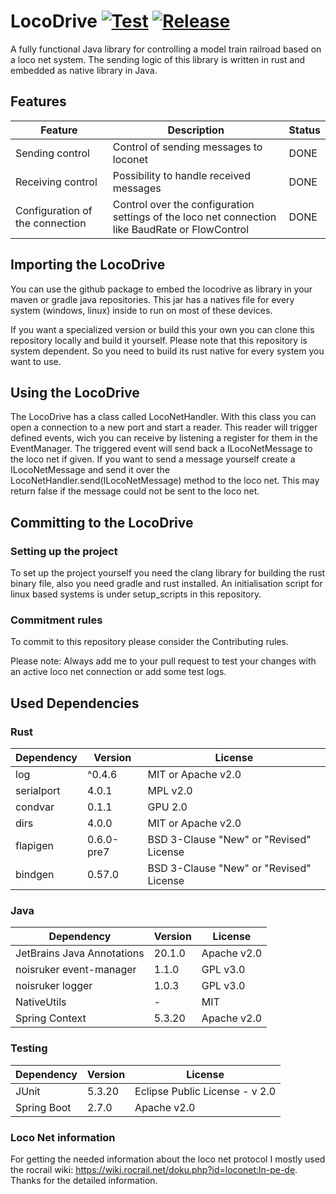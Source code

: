 # LocoDrive [![Test](https://github.com/juhu1705/Locodrive/actions/workflows/codeql-analysis.yml/badge.svg)](https://github.com/juhu1705/Locodrive/actions/workflows/codeql-analysis.yml) [![Release](https://github.com/juhu1705/Locodrive/actions/workflows/codeql-release.yml/badge.svg)](https://github.com/juhu1705/Locodrive/actions/workflows/codeql-release.yml)

A fully functional Java library for controlling a model train railroad based on a loco net system. The sending logic of this library is written in rust and embedded as native library in Java.

## Features
| Feature                          | Description                                                                                     | Status |
|----------------------------------|-------------------------------------------------------------------------------------------------|--------|
| Sending control                  | Control of sending messages to loconet                                                          | DONE   |
| Receiving control                | Possibility to handle received messages                                                         | DONE   |
| Configuration of the connection  | Control over the configuration settings of the loco net connection like BaudRate or FlowControl | DONE   |

## Importing the LocoDrive

You can use the github package to embed the locodrive as library in your maven or gradle java repositories. This jar has a natives file for every system (windows, linux) inside to run on most of these devices.

If you want a specialized version or build this your own you can clone this repository locally and build it yourself. Please note that this repository is system dependent. So you need to build its rust native for every system you want to use.

## Using the LocoDrive

The LocoDrive has a class called LocoNetHandler. With this class you can open a connection to a new port and start a reader. This reader will trigger defined events, wich you can receive by listening a register for them in the EventManager. The triggered event will send back a ILocoNetMessage to the loco net if given. If you want to send a message yourself create a ILocoNetMessage and send it over the LocoNetHandler.send(ILocoNetMessage) method to the loco net. This may return false if the message could not be sent to the loco net.

## Committing to the LocoDrive

### Setting up the project

To set up the project yourself you need the clang library for building the rust binary file, also you need gradle and rust installed. An initialisation script for linux based systems is under setup_scripts in this repository.

### Commitment rules

To commit to this repository please consider the Contributing rules.

Please note: Always add me to your pull request to test your changes with an active loco net connection or add some test logs.

## Used Dependencies

### Rust

| Dependency | Version    | License                                 |
|------------|------------|-----------------------------------------|
| log        | ^0.4.6     | MIT or Apache v2.0                      |
| serialport | 4.0.1      | MPL v2.0                                |
| condvar    | 0.1.1      | GPU 2.0                                 |
| dirs       | 4.0.0      | MIT or Apache v2.0                      |
| flapigen   | 0.6.0-pre7 | BSD 3-Clause "New" or "Revised" License |
| bindgen    | 0.57.0     | BSD 3-Clause "New" or "Revised" License |

### Java

| Dependency                 | Version | License     |
|----------------------------|---------|-------------|
| JetBrains Java Annotations | 20.1.0  | Apache v2.0 |
| noisruker event-manager    | 1.1.0   | GPL v3.0    |
| noisruker logger           | 1.0.3   | GPL v3.0    |
| NativeUtils                | -       | MIT         |
| Spring Context             | 5.3.20  | Apache v2.0 |

### Testing

| Dependency  | Version | License                        |
|-------------|---------|--------------------------------|
| JUnit       | 5.3.20  | Eclipse Public License - v 2.0 |
| Spring Boot | 2.7.0   | Apache v2.0                    |

### Loco Net information

For getting the needed information about the loco net protocol I mostly used the rocrail wiki: https://wiki.rocrail.net/doku.php?id=loconet:ln-pe-de. Thanks for the detailed information.